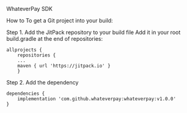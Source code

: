 WhateverPay SDK 

How to
To get a Git project into your build:

Step 1. Add the JitPack repository to your build file
Add it in your root build.gradle at the end of repositories:

```
allprojects {
	repositories {
	...
	maven { url 'https://jitpack.io' }
	}

```
Step 2. Add the dependency
```
dependencies {
	implementation 'com.github.whateverpay:whateverpay:v1.0.0'
}
```
  
